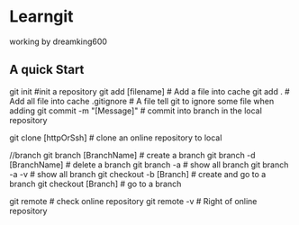 # Learngit
working by dreamking600

## A quick Start
git init                #init a repository
git add [filename]      # Add a file into cache
git add .               # Add all file into cache
.gitignore              # A file tell git to ignore some file when adding
git commit -m "[Message]"   # commit into branch in the local repository

git clone [httpOrSsh]   # clone an online repository to local

//branch
git branch [BranchName] # create a branch
git branch -d [BranchName]  # delete a branch
git branch -a           # show all branch
git branch -a -v        # show all branch 
git checkout -b [Branch]    # create and go to a branch
git checkout [Branch]   # go to a branch

git remote              # check online repository
git remote -v           # Right of online repository

